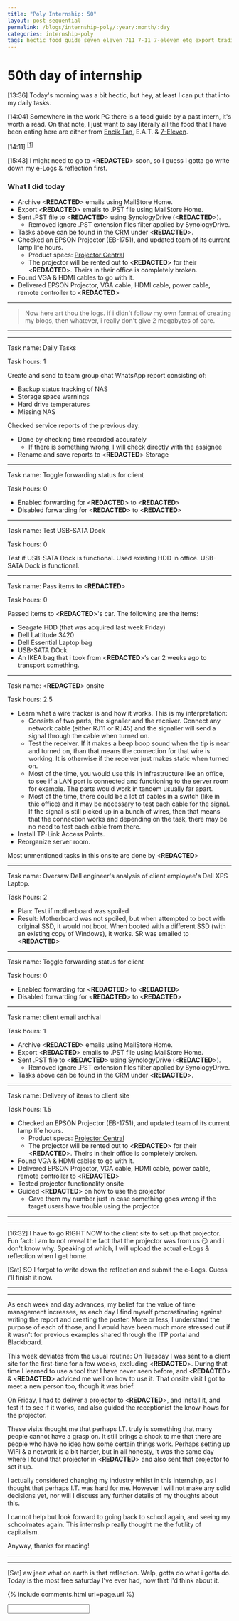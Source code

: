```yaml
---
title: "Poly Internship: 50"
layout: post-sequential
permalink: /blogs/internship-poly/:year/:month/:day
categories: internship-poly
tags: hectic food guide seven eleven 711 7-11 7-eleven etg export trading group archive emails pst synology drive mailstore backup epson projector vga hdmi final report poster
---
```

# 50th day of internship

<span class="timestamp">[13:36]</span> Today's morning was a bit hectic, but hey, at least I can put that into my daily tasks.

<span class="timestamp">[14:04]</span> Somewhere in the work PC there is a food guide by a past intern, it's worth a read. On that note, I just want to say literally all the food that I have been eating here are either from <a href="https://goo.gl/maps/5CsK4KhQWatFuRKYA" target="_blank">Encik Tan</a>, E.A.T. & <a href="https://goo.gl/maps/YB8jhuDSMH66Pvqk8" target="_blank">7-Eleven</a>.

<span class="timestamp">[14:11]</span> <sup><a href="#1">[1]</a></sup>

<span class="timestamp">[15:43]</span> I might need to go to <span class='disable-selection' ondblclick="this.innerHTML='ETG'">&lt;<b>REDACTED</b>&gt;</span> soon, so I guess I gotta go write down my e-Logs & reflection first.

<!--

<span class='disable-selection' ondblclick="this.innerHTML=''">&lt;<b>REDACTED</b>&gt;</span>

-->

### What I did today
* Archive <span class='disable-selection' ondblclick="this.innerHTML='yschow@castlereach.com.sg'">&lt;<b>REDACTED</b>&gt;</span> emails using MailStore Home.
* Export <span class='disable-selection' ondblclick="this.innerHTML='yschow@castlereach.com.sg'">&lt;<b>REDACTED</b>&gt;</span> emails to .PST file using MailStore Home.
* Sent .PST file to <span class='disable-selection' ondblclick="this.innerHTML='Alan Kuik'">&lt;<b>REDACTED</b>&gt;</span> using SynologyDrive (<span class='disable-selection' ondblclick="this.innerHTML='C:\\SynologyDrive\\clients\\CastleReach Asset Management'">&lt;<b>REDACTED</b>&gt;</span>).
    * Removed ignore .PST extension files filter applied by SynologyDrive.
* Tasks above can be found in the CRM under <span class='disable-selection' ondblclick="this.innerHTML='SR11952'">&lt;<b>REDACTED</b>&gt;</span>.
* Checked an EPSON Projector (EB-1751), and updated team of its current lamp life hours. 
    * Product specs: <a href="https://www.projectorcentral.com/pdf/projector_spec_7911.pdf" target="_blank">Projector Central</a>
    * The projector will be rented out to <span class='disable-selection' ondblclick="this.innerHTML='Export Trading Group'">&lt;<b>REDACTED</b>&gt;</span> for their <span class='disable-selection' ondblclick="this.innerHTML='VIP Users'">&lt;<b>REDACTED</b>&gt;</span>. Theirs in their office is completely broken.
* Found VGA & HDMI cables to go with it.
* Delivered EPSON Projector, VGA cable, HDMI cable, power cable, remote controller to <span class='disable-selection' ondblclick="this.innerHTML='ETG'">&lt;<b>REDACTED</b>&gt;</span>

---
> Now here art thou the logs. if i didn't follow my own format of creating my blogs, then whatever, i really don't give 2 megabytes of care.

---
---

Task name: Daily Tasks

Task hours: 1

Create and send to team group chat WhatsApp report consisting of:
 - Backup status tracking of NAS
 - Storage space warnings
 - Hard drive temperatures
 - Missing NAS

Checked service reports of the previous day:
 - Done by checking time recorded accurately
    - If there is something wrong, I will check directly with the assignee
 - Rename and save reports to <span class="disable-selection" ondblclick="this.innerHTML='Infospace'">&lt;<b>REDACTED</b>&gt;</span> Storage

--- 

Task name: Toggle forwarding status for client

Task hours: 0

* Enabled forwarding for <span class='disable-selection' ondblclick="this.innerHTML='henry.tan@flexisystems.com.sg'">&lt;<b>REDACTED</b>&gt;</span> to <span class='disable-selection' ondblclick="this.innerHTML='sales@flexisystems.com.sg'">&lt;<b>REDACTED</b>&gt;</span>
* Disabled forwarding for <span class='disable-selection' ondblclick="this.innerHTML='henry.tan@flexisystems.com.sg'">&lt;<b>REDACTED</b>&gt;</span> to <span class='disable-selection' ondblclick="this.innerHTML='sales@flexisystems.com.sg'">&lt;<b>REDACTED</b>&gt;</span>

---

Task name: Test USB-SATA Dock

Task hours: 0

Test if USB-SATA Dock is functional. Used existing HDD in office. USB-SATA Dock is functional.

---

Task name: Pass items to <span class='disable-selection' ondblclick="this.innerHTML='Mr Alan'">&lt;<b>REDACTED</b>&gt;</span>

Task hours: 0

Passed items to <span class='disable-selection' ondblclick="this.innerHTML='Mr Alan'">&lt;<b>REDACTED</b>&gt;</span>'s car. The following are the items:
* Seagate HDD (that was acquired last week Friday)
* Dell Lattitude 3420
* Dell Essential Laptop bag
* USB-SATA DOck
* An IKEA bag that i took from <span class='disable-selection' ondblclick="this.innerHTML='Mr Alan'">&lt;<b>REDACTED</b>&gt;</span>’s car 2 weeks ago to transport something.

---

Task name: <span class='disable-selection' ondblclick="this.innerHTML='Eximdis'">&lt;<b>REDACTED</b>&gt;</span> onsite

Task hours: 2.5

* Learn what a wire tracker is and how it works. This is my interpretation: 
    * Consists of two parts, the signaller and the receiver. Connect any network cable (either RJ11 or RJ45) and the signaller will send a signal through the cable when turned on. 
    * Test the receiver. If it makes a beep boop sound when the tip is near and turned on, than that means the connection for that wire is working. It is otherwise if the receiver just makes static when turned on.
    * Most of the time, you would use this in infrastructure like an office, to see if a LAN port is connected and functioning to the server room for example. The parts would work in tandem usually far apart.
    * Most of the time, there could be a lot of cables in a switch (like in thie office) and it may be necessary to test each cable for the signal. If the signal is still picked up in a bunch of wires, then that means that the connection works and depending on the task, there may be no need to test each cable from there.
* Install TP-Link Access Points.
* Reorganize server room.

Most unmentioned tasks in this onsite are done by <span class='disable-selection' ondblclick="this.innerHTML='Jae Liew'">&lt;<b>REDACTED</b>&gt;</span>

---

Task name: Oversaw Dell engineer's analysis of client employee's Dell XPS Laptop.

Task hours: 2

* Plan: Test if motherboard was spoiled
* Result: Motherboard was not spoiled, but when attempted to boot with original SSD, it would not boot. When booted with a different SSD (with an existing copy of Windows), it works. SR was emailed to <span class='disable-selection' ondblclick="this.innerHTML='support@infospace.com.sg'">&lt;<b>REDACTED</b>&gt;</span>

---

Task name: Toggle forwarding status for client

Task hours: 0

* Enabled forwarding for <span class='disable-selection' ondblclick="this.innerHTML='henry.tan@flexisystems.com.sg'">&lt;<b>REDACTED</b>&gt;</span> to <span class='disable-selection' ondblclick="this.innerHTML='sales@flexisystems.com.sg'">&lt;<b>REDACTED</b>&gt;</span>
* Disabled forwarding for <span class='disable-selection' ondblclick="this.innerHTML='henry.tan@flexisystems.com.sg'">&lt;<b>REDACTED</b>&gt;</span> to <span class='disable-selection' ondblclick="this.innerHTML='sales@flexisystems.com.sg'">&lt;<b>REDACTED</b>&gt;</span>

---

Task name: client email archival

Task hours: 1

* Archive <span class='disable-selection' ondblclick="this.innerHTML='yschow@castlereach.com.sg'">&lt;<b>REDACTED</b>&gt;</span> emails using MailStore Home.
* Export <span class='disable-selection' ondblclick="this.innerHTML='yschow@castlereach.com.sg'">&lt;<b>REDACTED</b>&gt;</span> emails to .PST file using MailStore Home.
* Sent .PST file to <span class='disable-selection' ondblclick="this.innerHTML='Alan Kuik'">&lt;<b>REDACTED</b>&gt;</span> using SynologyDrive (<span class='disable-selection' ondblclick="this.innerHTML='C:\\SynologyDrive\\clients\\CastleReach Asset Management'">&lt;<b>REDACTED</b>&gt;</span>).
    * Removed ignore .PST extension files filter applied by SynologyDrive.
* Tasks above can be found in the CRM under <span class='disable-selection' ondblclick="this.innerHTML='SR11952'">&lt;<b>REDACTED</b>&gt;</span>.

---

Task name: Delivery of items to client site

Task hours: 1.5 

* Checked an EPSON Projector (EB-1751), and updated team of its current lamp life hours. 
    * Product specs: <a href="https://www.projectorcentral.com/pdf/projector_spec_7911.pdf" target="_blank">Projector Central</a>
    * The projector will be rented out to <span class='disable-selection' ondblclick="this.innerHTML='Export Trading Group'">&lt;<b>REDACTED</b>&gt;</span> for their <span class='disable-selection' ondblclick="this.innerHTML='VIP Users'">&lt;<b>REDACTED</b>&gt;</span>. Theirs in their office is completely broken.
* Found VGA & HDMI cables to go with it.
* Delivered EPSON Projector, VGA cable, HDMI cable, power cable, remote controller to <span class='disable-selection' ondblclick="this.innerHTML='ETG'">&lt;<b>REDACTED</b>&gt;</span>
* Tested projector functionality onsite
* Guided <span class='disable-selection' ondblclick="this.innerHTML='May'">&lt;<b>REDACTED</b>&gt;</span> on how to use the projector
    * Gave them my number just in case something goes wrong if the target users have trouble using the projector

---
---

<span class="timestamp">[16:32]</span> I have to go RIGHT NOW to the client site to set up that projector. Fun fact: I am to not reveal the fact that the projector was from us 😏 and i don't know why. Speaking of which, I will upload the actual e-Logs & reflection when I get home.

<span class="timestamp">[Sat]</span> SO I forgot to write down the reflection and submit the e-Logs. Guess i'll finish it now.

---
---

As each week and day advances, my belief for the value of time management increases, as each day I find myself procrastinating against writing the report and creating the poster. More or less, I understand the purpose of each of those, and I would have been much more stressed out if it wasn't for previous examples shared through the ITP portal and Blackboard.

This week deviates from the usual routine: On Tuesday I was sent to a client site for the first-time for a few weeks, excluding <span class='disable-selection' ondblclick="this.innerHTML='Export Trading Group'">&lt;<b>REDACTED</b>&gt;</span>. During that time I learned to use a tool that I have never seen before, and <span class='disable-selection' ondblclick="this.innerHTML='Mr Alan Kuik'">&lt;<b>REDACTED</b>&gt;</span> & <span class='disable-selection' ondblclick="this.innerHTML='Jae Liew'">&lt;<b>REDACTED</b>&gt;</span> adviced me well on how to use it. That onsite visit I got to meet a new person too, though it was brief.

On Friday, I had to deliver a projector to <span class='disable-selection' ondblclick="this.innerHTML='ETG'">&lt;<b>REDACTED</b>&gt;</span>, and install it, and test it to see if it works, and also guided the receptionist the know-hows for the projector. 

These visits thought me that perhaps I.T. truly is something that many people cannot have a grasp on. It still brings a shock to me that there are people who have no idea how some certain things work. Perhaps setting up WiFi & a network is a bit harder, but in all honesty, it was the same day where I found that projector in <span class='disable-selection' ondblclick="this.innerHTML='the Infospace office'">&lt;<b>REDACTED</b>&gt;</span> and also sent that projector to set it up. 

I actually considered changing my industry whilst in this internship, as I thought that perhaps I.T. was hard for me. However I will not make any solid decisions yet, nor will I discuss any further details of my thoughts about this.

I cannot help but look forward to going back to school again, and seeing my schoolmates again. This internship really thought me the futility of capitalism.

Anyway, thanks for reading!

---
---

<span class="timestamp">[Sat]</span> aw jeez what on earth is that reflection. Welp, gotta do what i gotta do. Today is the most free saturday I've ever had, now that I'd think about it.


<!-- 
<span class='disable-selection' ondblclick="this.innerHTML=''">&lt;<b>REDACTED</b>&gt;</span>
-->


{% include comments.html url=page.url %}

<input id="password-input" type="password" class="text-secret" onkeyup="unlock()">

<span class="disable-selection" id="truth" style="display:none;">bloody lightning bolt<br><br><sup id="1">[1]</sup> I feel like I reserve this secret space for my true honest thoughts, so um, I guess that is what it is. <br><br>I have about 10 days (9 days if you don't include vesak day) of internship left, and I am glad. What an experience this has been. More or less, though, my thoughts will be reflected truly upon each reflection and the final report.<br><br>aw <a href="https://en.wikipedia.org/wiki/Shit,_Mazandaran" target="_blank">shit</a>, gotta do both today 😰</span>
